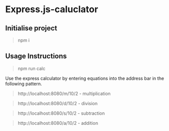 # Express.js-caluclator

## Initialise project

> npm i

## Usage Instructions

> npm run calc

Use the express calculator by entering equations into the address bar
in the following pattern.

> http://localhost:8080/m/10/2 - multiplication

> http://localhost:8080/d/10/2 - division

> http://localhost:8080/s/10/2 - subtraction

> http://localhost:8080/a/10/2 - addition

